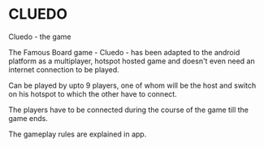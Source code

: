 # CLUEDO
Cluedo - the game

The Famous Board game - Cluedo - has been adapted to the android platform as a multiplayer, hotspot hosted game 
and doesn't even need an internet connection to be played.

Can be played by upto 9 players, one of whom will be the host and switch on his hotspot to which the other have to connect.

The players have to be connected during the course of the game till the game ends.

The gameplay rules are explained in app.
